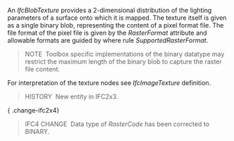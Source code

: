 An _IfcBlobTexture_ provides a 2-dimensional distribution of the lighting parameters of a surface onto which it is mapped. The texture itself is given as a single binary blob, representing the content of a pixel format file. The file format of the pixel file is given by the _RasterFormat_ attribute and allowable formats are guided by where rule _SupportedRasterFormat_.

> NOTE&nbsp; Toolbox specific implementations of the binary datatype may restrict the maximum length of the binary blob to capture the raster file content.

For interpretation of the texture nodes see _IfcImageTexture_ definition.

> HISTORY&nbsp; New entity in IFC2x3.

{ .change-ifc2x4}
> IFC4 CHANGE&nbsp; Data type of _RasterCode_ has been corrected to BINARY.

